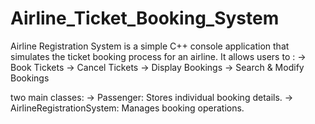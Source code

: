 # Airline_Ticket_Booking_System

Airline Registration System is a simple C++ console application that simulates the ticket booking process for an airline. 
It allows users to : 
-> Book Tickets
-> Cancel Tickets
-> Display Bookings
-> Search & Modify Bookings

two main classes:
-> Passenger: Stores individual booking details.
-> AirlineRegistrationSystem: Manages booking operations.

